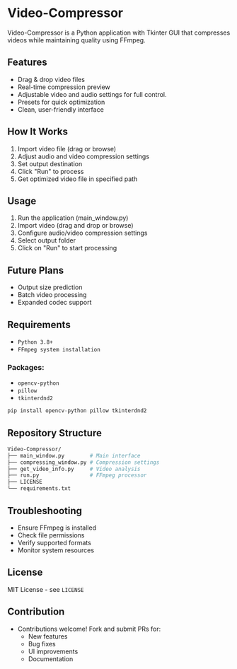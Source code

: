 # Video-Compressor
Video-Compressor is a Python application with Tkinter GUI that compresses videos while maintaining quality using FFmpeg.

## Features
- Drag & drop video files
- Real-time compression preview
- Adjustable video and audio settings for full control.
- Presets for quick optimization
- Clean, user-friendly interface

## How It Works
1. Import video file (drag or browse)
2. Adjust audio and video compression settings
3. Set output destination
4. Click "Run" to process
5. Get optimized video file in specified path

## Usage
1. Run the application (main_window.py)
2. Import video (drag and drop or browse)
3. Configure audio/video compression settings
4. Select output folder
5. Click on "Run" to start processing

## Future Plans
- Output size prediction
- Batch video processing
- Expanded codec support

## Requirements
- `Python 3.8+`
- `FFmpeg system installation`

### Packages:
  - `opencv-python`
  - `pillow`
  - `tkinterdnd2`
  ```python
  pip install opencv-python pillow tkinterdnd2
  ```

## Repository Structure
```bash
Video-Compressor/
├── main_window.py        # Main interface
├── compressing_window.py # Compression settings  
├── get_video_info.py     # Video analysis
├── run.py                # FFmpeg processor
├── LICENSE
└── requirements.txt
```

## Troubleshooting
- Ensure FFmpeg is installed
- Check file permissions
- Verify supported formats
- Monitor system resources

## License
MIT License - see `LICENSE`

## Contribution
- Contributions welcome! Fork and submit PRs for:
  - New features
  - Bug fixes
  - UI improvements
  - Documentation

